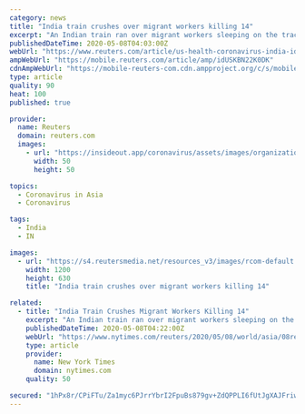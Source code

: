```yaml
---
category: news
title: "India train crushes over migrant workers killing 14"
excerpt: "An Indian train ran over migrant workers sleeping on the track on Friday, killing at least 14 of the group, who were apparently on their way to their home villages, the railway ministry and media said."
publishedDateTime: 2020-05-08T04:03:00Z
webUrl: "https://www.reuters.com/article/us-health-coronavirus-india-idUSKBN22K0DK"
ampWebUrl: "https://mobile.reuters.com/article/amp/idUSKBN22K0DK"
cdnAmpWebUrl: "https://mobile-reuters-com.cdn.ampproject.org/c/s/mobile.reuters.com/article/amp/idUSKBN22K0DK"
type: article
quality: 90
heat: 100
published: true

provider:
  name: Reuters
  domain: reuters.com
  images:
    - url: "https://insideout.app/coronavirus/assets/images/organizations/reuters.com-50x50.jpg"
      width: 50
      height: 50

topics:
  - Coronavirus in Asia
  - Coronavirus

tags:
  - India
  - IN

images:
  - url: "https://s4.reutersmedia.net/resources_v3/images/rcom-default.png"
    width: 1200
    height: 630
    title: "India train crushes over migrant workers killing 14"

related:
  - title: "India Train Crushes Migrant Workers Killing 14"
    excerpt: "An Indian train ran over migrant workers sleeping on the track on Friday, killing at least 14 of the group, who were apparently on their way to their home villages, the railway ministry and media said."
    publishedDateTime: 2020-05-08T04:22:00Z
    webUrl: "https://www.nytimes.com/reuters/2020/05/08/world/asia/08reuters-health-coronavirus-india.html"
    type: article
    provider:
      name: New York Times
      domain: nytimes.com
    quality: 50

secured: "1hPx8r/CPiFTu/Za1myc6PJrrYbrI2FpuBs879gv+ZdQPPLI6fUtJgXAJFriwd/W2+Wt1Zi7t3XWPHqM5Puj4zmNuiJyYgY2r9aCFma4yYOcrCiErEzUE/cilaV3VOj7yNt95E/u24yLzpL4AJoQ0/Wq6RZCkXcLuT+SBSxzJNZ9YL1D5gfYmb0mELC2HcTM4Zod5o3SUf3JWrI7+YNNCDuEU8eX1wwz6qcmzN4S7Unk3mbH7T/HRf0c+gkyOKBgqz4pZLidQVNHl94yBSxBH2ydyeKFjsAKNPhuvWGgZaXPZErhB0EeH9xsNVYmJnp3;Tv3c089LHveuEYDzYUjUww=="
---
```


